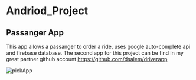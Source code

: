 # Andriod_Project


## Passanger App
This app allows a passanger to order a ride,
uses google auto-complete api and firebase database.
The second app for this project can be find in my great partner github account https://github.com/dsalem/driverapp

![pickApp](https://github.com/[asher99]/[Andriod_Project]/blob/[master]/pickApp.jpg?raw=true)
